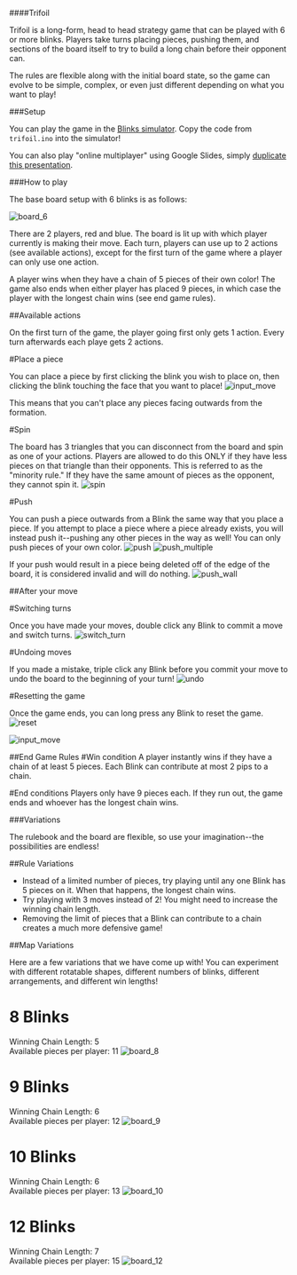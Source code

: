 
####Trifoil

Trifoil is a long-form, head to head strategy game that can be played with 6 or more blinks.
Players take turns placing pieces, pushing them, and sections of the board itself to try to build a long chain before their opponent can.

The rules are flexible along with the initial board state, so the game can evolve to be simple, complex, or even just different depending on what you want to play!

###Setup

You can play the game in the [Blinks simulator](https://move38.github.io/Blinks-Simulator/).
Copy the code from `trifoil.ino` into the simulator!

You can also play "online multiplayer" using Google Slides, simply [duplicate this presentation](https://docs.google.com/presentation/d/1zNeIM4jhh3tsyYy73fLiq9a-cftgsKfThUjC3I1FVD8/edit?usp=sharing).

###How to play

The base board setup with 6 blinks is as follows:

![board_6](https://github.com/aaronsantiago/trifoil/blob/master/images/board_6.gif?raw=true)

There are 2 players, red and blue. The board is lit up with which player currently is making their move.
Each turn, players can use up to 2 actions (see available actions), except for the first turn of the game where a player can only use one action.

A player wins when they have a chain of 5 pieces of their own color!
The game also ends when either player has placed 9 pieces, in which case the player with the longest chain wins (see end game rules).

##Available actions

On the first turn of the game, the player going first only gets 1 action.
Every turn afterwards each playe gets 2 actions.

#Place a piece

You can place a piece by first clicking the blink you wish to place on, then clicking the blink touching the face that you want to place!
![input_move](https://github.com/aaronsantiago/trifoil/blob/master/images/input_move.gif?raw=true)

This means that you can't place any pieces facing outwards from the formation.

#Spin 

The board has 3 triangles that you can disconnect from the board and spin as one of your actions.
Players are allowed to do this ONLY if they have less pieces on that triangle than their opponents.
This is referred to as the "minority rule."
If they have the same amount of pieces as the opponent, they cannot spin it.
![spin](https://github.com/aaronsantiago/trifoil/blob/master/images/spin.gif?raw=true)

#Push

You can push a piece outwards from a Blink the same way that you place a piece.
If you attempt to place a piece where a piece already exists, you will instead push it--pushing any other pieces in the way as well!
You can only push pieces of your own color.
![push](https://github.com/aaronsantiago/trifoil/blob/master/images/push.gif?raw=true)
![push_multiple](https://github.com/aaronsantiago/trifoil/blob/master/images/push_multiple.gif?raw=true)

If your push would result in a piece being deleted off of the edge of the board, it is considered invalid and will do nothing.
![push_wall](https://github.com/aaronsantiago/trifoil/blob/master/images/push_wall.gif?raw=true)


##After your move

#Switching turns

Once you have made your moves, double click any Blink to commit a move and switch turns.
![switch_turn](https://github.com/aaronsantiago/trifoil/blob/master/images/switch_turn.gif?raw=true)

#Undoing moves

If you made a mistake, triple click any Blink before you commit your move to undo the board to the beginning of your turn!
![undo](https://github.com/aaronsantiago/trifoil/blob/master/images/undo.gif?raw=true)

#Resetting the game

Once the game ends, you can long press any Blink to reset the game.
![reset](https://github.com/aaronsantiago/trifoil/blob/master/images/reset.gif?raw=true)

![input_move](https://github.com/aaronsantiago/trifoil/blob/master/images/input_move.gif?raw=true)


##End Game Rules
#Win condition
A player instantly wins if they have a chain of at least 5 pieces.
Each Blink can contribute at most 2 pips to a chain.

#End conditions
Players only have 9 pieces each. If they run out, the game ends and whoever has the longest chain wins.

###Variations

The rulebook and the board are flexible, so use your imagination--the possibilities are endless!

##Rule Variations

 - Instead of a limited number of pieces, try playing until any one Blink has 5 pieces on it. When that happens, the longest chain wins.
 - Try playing with 3 moves instead of 2! You might need to increase the winning chain length.
 - Removing the limit of pieces that a Blink can contribute to a chain creates a much more defensive game!

##Map Variations

Here are a few variations that we have come up with!
You can experiment with different rotatable shapes, different numbers of blinks, different arrangements, and different win lengths!

# 8 Blinks

Winning Chain Length: 5  
Available pieces per player: 11 
![board_8](https://github.com/aaronsantiago/trifoil/blob/master/images/board_6.gif?raw=true)

# 9 Blinks

Winning Chain Length: 6  
Available pieces per player: 12
![board_9](https://github.com/aaronsantiago/trifoil/blob/master/images/board_6.gif?raw=true)

# 10 Blinks

Winning Chain Length: 6   
Available pieces per player: 13
![board_10](https://github.com/aaronsantiago/trifoil/blob/master/images/board_6.gif?raw=true)

# 12 Blinks

Winning Chain Length: 7  
Available pieces per player: 15
![board_12](https://github.com/aaronsantiago/trifoil/blob/master/images/board_6.gif?raw=true)
